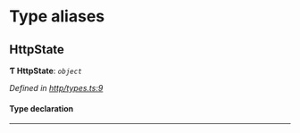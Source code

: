 

# Type aliases

<a id="httpstate"></a>

##  HttpState

**Ƭ HttpState**: *`object`*

*Defined in [http/types.ts:9](https://github.com/polkadot-js/api/blob/fa6d38f/packages/rpc-provider/src/http/types.ts#L9)*

#### Type declaration

___

